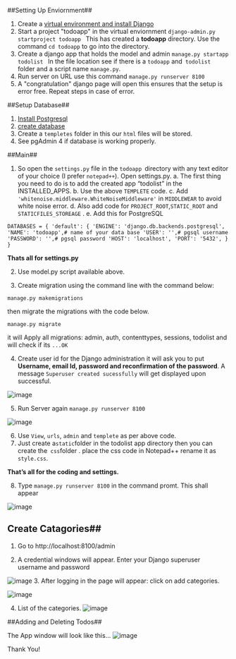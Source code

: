 ##Setting Up Enviornment##
1. Create a [virtual environment and install Django](https://docs.djangoproject.com/en/2.1/howto/windows/)
2. Start a project "todoapp" in the virtual enviornment
`django-admin.py startproject todoapp
`
This has created a **todoapp** directory. Use the command `cd todoapp` to go into the directory.
3. Create a django app that holds the model and admin 
`manage.py startapp todolist
`
In the file location see if there is a `todoapp` and` todolist` folder and a script name `manage.py`. 
4. Run server on URL use this command 
`manage.py runserver 8100
`
5. A "congratulation" django page will open this ensures that the setup is error free. Repeat steps in case of error.

##Setup Database##
1. [Install Postgresql](https://tutorial-extensions.djangogirls.org/en/optional_postgresql_installation/) 
2. [create database](https://www.guru99.com/postgresql-create-database.html)
3. Create a `templetes` folder in this our `html` files will be stored. 
4. See pgAdmin 4 if database is working properly.

##Main##
1. So open the `settings.py` file in the `todoapp `directory with any text editor of your choice (I prefer `notepad++`).
Open settings.py. 
a. The first thing you need to do is to add the created app “todolist” in the INSTALLED_APPS.
b. Use the above `TEMPLETE` code. 
c. Add `'whitenoise.middleware.WhiteNoiseMiddleware'` in `MIDDLEWEAR` to avoid white noise error. 
d. Also add code for `PROJECT_ROOT`,`STATIC_ROOT` and `STATICFILES_STOREAGE` . 
e. Add this for PostgreSQL

`DATABASES = {
    'default': {
        'ENGINE': 'django.db.backends.postgresql',
        'NAME': 'todoapp',# name of your data base
        'USER': '',# pgsql username
        'PASSWORD': '',# pgsql password
        'HOST': 'localhost',
        'PORT': '5432',
    }
}`

**Thats all for settings.py** 

2. Use model.py script available above.

3. Create migration using the command line with the command below:

`manage.py makemigrations`

then migrate the migrations with the code below.

`manage.py migrate`

it will Apply all migrations: admin, auth, contenttypes, sessions, todolist and will check if its `...OK`

4. Create user id for the Django administration
it will ask you to put **Username, email Id, password and reconfirmation of the password**. A message `Superuser created sucessfully` will get displayed upon successful. 

![image](https://user-images.githubusercontent.com/42100536/54427369-502b3a00-4740-11e9-924e-5e4f8abbc07a.png)

5. Run Server again `manage.py runserver 8100` 

![image](https://user-images.githubusercontent.com/42100536/54427559-e0697f00-4740-11e9-8326-fe5aa0647648.png)

6. Use `View`, `urls`, `admin` and `templete` as per above code. 
7. Just create a` static `folder in the todolist app directory then you can create the` css`folder . place the css code in Notepad++ rename it as `style.css`.

**That’s all for the coding and settings.**

8. Type `manage.py runserver 8100` in the command promt. This shall appear

![image](https://user-images.githubusercontent.com/42100536/54428317-20c9fc80-4743-11e9-8472-09f8dd9ed4db.png)

## Create Catagories##
1. Go to  http://localhost:8100/admin 

2. A credential windows will appear. Enter your Django superuser username and password

![image](https://user-images.githubusercontent.com/42100536/54428504-b6658c00-4743-11e9-9c3d-22561d350647.png)
3. After logging in the page will appear:
click on add categories.

![image](https://user-images.githubusercontent.com/42100536/54428558-e01eb300-4743-11e9-8c94-937131014b7a.png)

4. List of the categories.
![image](https://user-images.githubusercontent.com/42100536/54428681-3c81d280-4744-11e9-9885-c9d936f07dac.png)

##Adding and Deleting Todos##

The App window will look like this...
![image](https://user-images.githubusercontent.com/42100536/54428843-bfa32880-4744-11e9-86e9-98b12598a33e.png)

Thank You!
